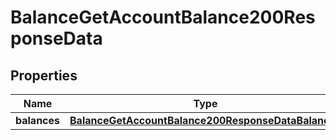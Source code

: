 

# BalanceGetAccountBalance200ResponseData


## Properties

| Name | Type | Description | Notes |
|------------ | ------------- | ------------- | -------------|
|**balances** | [**BalanceGetAccountBalance200ResponseDataBalances**](BalanceGetAccountBalance200ResponseDataBalances.md) |  |  [optional] |



